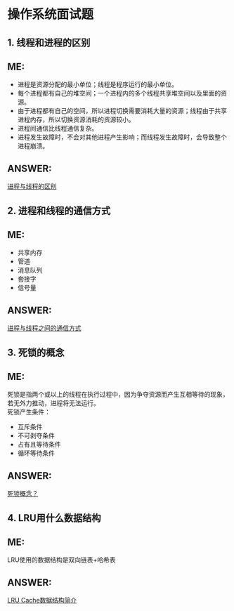 # 操作系统面试题
## 1. 线程和进程的区别  

ME:  
---  
+ 进程是资源分配的最小单位；线程是程序运行的最小单位。  
+ 每个进程都有自己的堆空间；一个进程内的多个线程共享堆空间以及里面的资源。  
+ 由于进程都有自己的空间，所以进程切换需要消耗大量的资源；线程由于共享进程内存，所以切换资源消耗的资源较小。  
+ 进程间通信比线程通信复杂。  
+ 进程发生故障时，不会对其他进程产生影响；而线程发生故障时，会导致整个进程崩溃。  

ANSWER:  
---  
[进程与线程的区别](https://www.jianshu.com/p/2dc01727be45)  

## 2. 进程和线程的通信方式  

ME:  
---  
+ 共享内存  
+ 管道  
+ 消息队列  
+ 套接字  
+ 信号量  

ANSWER:  
---  
[进程与线程之间的通信方式](https://www.jianshu.com/p/4d85139eec31)  

## 3. 死锁的概念  

ME:  
---  
死锁是指两个或以上的线程在执行过程中，因为争夺资源而产生互相等待的现象，若无外力推动，进程将无法运行。  
死锁产生条件：  
+ 互斥条件  
+ 不可剥夺条件  
+ 占有且等待条件  
+ 循环等待条件  

ANSWER:  
---  
[死锁概念？](https://blog.csdn.net/baidu_33604078/article/details/78156152)  


## 4. LRU用什么数据结构  

ME:  
---  
LRU使用的数据结构是双向链表+哈希表

ANSWER:  
---  
[LRU Cache数据结构简介](https://www.cnblogs.com/XP-Lee/p/3441555.html)  